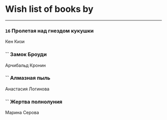 # Wish list of books by [](https://ok.ru/profile/536771522733)
---

### `16` Пролетая над гнездом кукушки
Кен Кизи

### `` Замок Броуди
Арчибальд Кронин

### `` Алмазная пыль
Анастасия Логинова

### `` Жертва полнолуния
Марина Серова

